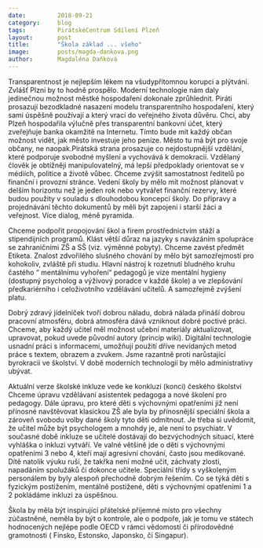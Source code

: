 ```yaml
---
date:         2018-09-21
category:     blog
tags:         PirátskéCentrum Sdílení Plzeň
layout:       post
title:        "Škola základ ... všeho" 
image:        posts/magda-dankova.png
author:       Magdaléna Daňková
---
```



Transparentnost je nejlepším lékem na všudypřítomnou korupci a plýtvání. Zvlášť Plzni by to hodně prospělo. Moderní technologie nám daly jedinečnou možnost městké hospodaření dokonale zprůhlednit. Piráti prosazují bezodkladné nasazení modelu transparentního hospodaření, který sami úspěšně používají a který vrací do veřejného života důvěru. Chci, aby Plzeň hospodařila výlučně přes transparentní bankovní účet, který zveřejňuje banka okamžitě na Internetu. Tímto bude mít každý občan možnost vidět, jak město investuje jeho peníze. Město tu má být pro svoje občany, ne naopak.Pirátská strana prosazuje co nejdostupnější vzdělání, které podporuje svobodné myšlení a vychovává k demokracii. Vzdělaný člověk je obtížněji manipulovatelný, má lepší předpoklady orientovat se v médiích, politice a životě vůbec. Chceme zvýšit samostatnost ředitelů po finanční i provozní stránce. Vedení školy by mělo mít možnost plánovat v delším horizontu než je jeden rok nebo vytvářet finanční rezervy, které budou použity v souladu s dlouhodobou koncepcí školy. Do přípravy a projednávání těchto dokumentů by měli být zapojeni i starší žáci a veřejnost. Více dialog, méně pyramida.

Chceme podpořit propojování škol a firem prostřednictvím stáží a stipendijních programů. Klást větší důraz na jazyky s navázáním spolupráce se zahraničními ZŠ a SŠ (viz. výměnné pobyty). Chceme zavést předmět Etiketa. Znalost zdvořilého slušného chování by mělo být samozřejmostí pro kohokoliv, zvláště při studiu. Hlavní nástroj k rozetnutí bludného kruhu častého “ mentálnímu vyhoření“ pedagogů je vize mentální hygieny (dostupný psycholog a výživový poradce v každé škole) a ve zlepšování předkariérního i celoživotního vzdělávání učitelů. A samozřejmě zvýšení platu.

Dobrý zdravý jídelníček tvoří dobrou náladu, dobrá nálada přináší dobrou pracovní atmosféru, dobrá atmosféra dává vzniknout dobré poctivé práci. Chceme, aby každý učitel měl možnost učební materiály aktualizovat, upravovat, pokud uvede původní autory (princip wiki). Digitální technologie usnadní práci s informacemi, umožňují použití dříve nevídaných metod práce s textem, obrazem a zvukem. Jsme razantně proti narůstající byrokracii ve školství. V době moderních technologií by mělo administrativy ubývat.

Aktuální verze školské inkluze vede ke konkluzi (konci) českého školství Chceme úpravu vzdělávaní asistentek pedagoga a nové školení pro pedagogy. Dále úpravu, pro které děti s výchovnými opatřeními již není přínosné navštěvovat klasickou ZŠ ale byla by přínosnější speciální škola a zároveň svobodu volby dané školy tyto děti odmítnout. Je třeba si uvědomit, že učitel může být psychologem a mnohdy je, ale není to psychiatr. V současné době inkluze se učitelé dostávají do bezvýchodných situací, které vyhláška o inkluzi vytváří. Ve valné většině jde o děti s výchovnými opatřeními 3 nebo 4, kteří mají agresivní chování, často jsou medikované. Dítě natolik výuku ruší, že takřka není možné učit, záchvaty zlosti, napadáním spolužáků či dokonce učitele. Speciální třídy s vyškoleným personálem by byly alespoň přechodně dobrým řešením. Co se týká dětí s fyzickým postižením, mentálně postižené, děti s výchovnými opatřeními 1 a 2 pokládáme inkluzi za úspěšnou.

Škola by měla být inspirující přátelské příjemné místo pro všechny zúčastněné, neměla by být o kontrole, ale o podpoře, jak je tomu ve státech hodnocených nejlépe podle OECD v rámci vědomostí či přírodovědné gramotnosti ( Finsko, Estonsko, Japonsko, či Singapur).